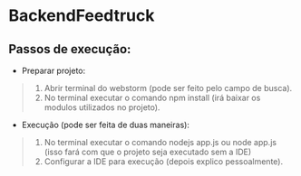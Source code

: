 # BackendFeedtruck

## Passos de execução:

* Preparar projeto:
> 1. Abrir terminal do webstorm (pode ser feito pelo campo de busca).
> 2. No terminal executar o comando npm install (irá baixar os modulos utilizados no projeto).

* Execução (pode ser feita de duas maneiras):
> 1. No terminal executar o comando nodejs app.js ou node app.js (isso fará com que o projeto seja executado sem a IDE)
> 2. Configurar a IDE para execução (depois explico pessoalmente).